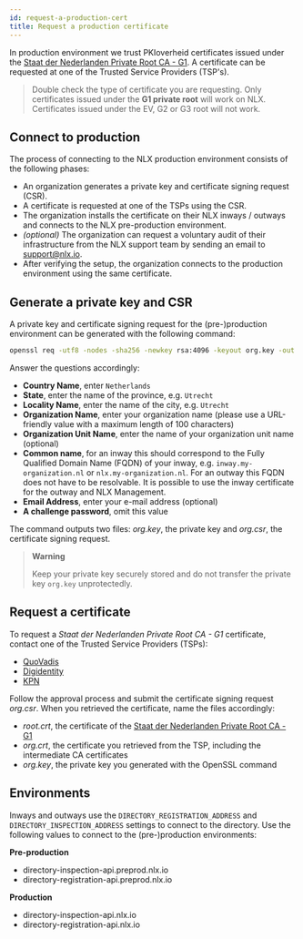 ```yaml
---
id: request-a-production-cert
title: Request a production certificate
---
```


In production environment we trust PKIoverheid certificates issued under the [Staat der Nederlanden Private Root CA - G1](https://www.pkioverheid.nl/). A certificate can be requested at one of the Trusted Service Providers (TSP's).

> Double check the type of certificate you are requesting. Only certificates issued under the **G1 private root** will work on NLX. Certificates issued under the EV, G2 or G3 root will not work.

## Connect to production

The process of connecting to the NLX production environment consists of the following phases:

- An organization generates a private key and certificate signing request (CSR).
- A certificate is requested at one of the TSPs using the CSR.
- The organization installs the certificate on their NLX inways / outways and connects to the NLX pre-production environment.
- *(optional)* The organization can request a voluntary audit of their infrastructure from the NLX support team by sending an email to [support@nlx.io](mailto:support@nlx.io).
- After verifying the setup, the organization connects to the production environment using the same certificate.

## Generate a private key and CSR

A private key and certificate signing request for the (pre-)production environment can be generated with the following command:

```bash
openssl req -utf8 -nodes -sha256 -newkey rsa:4096 -keyout org.key -out org.csr
```

Answer the questions accordingly:

- **Country Name**, enter `Netherlands`
- **State**, enter the name of the province, e.g. `Utrecht`
- **Locality Name**, enter the name of the city, e.g. `Utrecht`
- **Organization Name**, enter your organization name (please use a URL-friendly value with a maximum length of 100 characters)
- **Organization Unit Name**, enter the name of your organization unit name (optional)
- **Common name**, for an inway this should correspond to the Fully Qualified Domain Name (FQDN) of your inway, e.g. `inway.my-organization.nl` or `nlx.my-organization.nl`. For an outway this FQDN does not have to be resolvable. It is possible to use the inway certificate for the outway and NLX Management.
- **Email Address**, enter your e-mail address (optional)
- **A challenge password**, omit this value

The command outputs two files: *org.key*, the private key and *org.csr*, the certificate signing request.

> **Warning**
>
> Keep your private key securely stored and do not transfer the private key `org.key` unprotectedly.

## Request a certificate

To request a *Staat der Nederlanden Private Root CA - G1* certificate, contact one of the Trusted Service Providers (TSPs):

- [QuoVadis](https://www.quovadisglobal.nl/DigitaleCertificaten/PKIOverheidCertificaten.aspx)
- [Digidentity](https://sslstore.digidentity.eu/)
- [KPN](https://certificaat.kpn.com/pkioverheidcertificaten/servercertificaten/private-servercertificaat/)

Follow the approval process and submit the certificate signing request *org.csr*. When you retrieved the certificate, name the files accordingly:

- *root.crt*, the certificate of the [Staat der Nederlanden Private Root CA - G1](/certs/PKIoverheid-PrivateRootCA-G1.crt)
- *org.crt*, the certificate you retrieved from the TSP, including the intermediate CA certificates
- *org.key*, the private key you generated with the OpenSSL command

## Environments

Inways and outways use the `DIRECTORY_REGISTRATION_ADDRESS` and `DIRECTORY_INSPECTION_ADDRESS` settings to connect to the directory. Use the following values to connect to the (pre-)production environments:

**Pre-production**
- directory-inspection-api.preprod.nlx.io
- directory-registration-api.preprod.nlx.io

**Production**
- directory-inspection-api.nlx.io
- directory-registration-api.nlx.io

